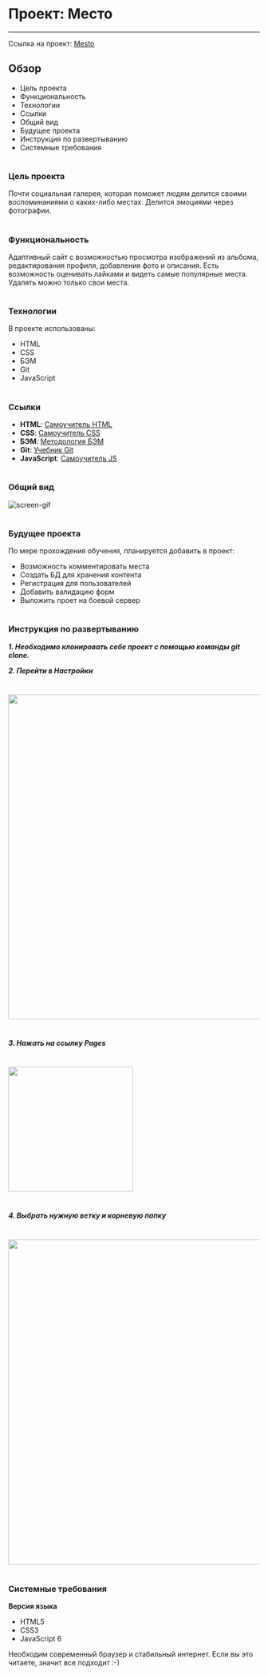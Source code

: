 # Проект: Место

---

Ссылка на проект: [Mesto](https://alexeynewdeveloper.github.io/gh-pages-mesto/index.html)

## Обзор

- Цель проекта
- Функциональность
- Технологии
- Ссылки
- Общий вид
- Будущее проекта
- Инструкция по развертыванию
- Системные требования

#

### Цель проекта

Почти социальная галерея, которая поможет людям делится своими воспоминаниями о каких-либо местах. Делится эмоциями через фотографии.

#

### Функциональность

Адаптивный сайт с возможностью просмотра изображений из альбома, редактирования профиля, добавления фото и описания.
Есть возможность оценивать лайками и видеть самые популярные места. Удалять можно только свои места.

#

### Технологии

В проекте использованы:

- HTML
- CSS
- БЭМ
- Git
- JavaScript

#

### Ссылки

- **HTML**: [Самоучитель HTML](http://htmlbook.ru)
- **CSS**: [Самоучитель CSS](https://www.schoolsw3.com/css)
- **БЭМ**: [Методология БЭМ](https://ru.bem.info/methodology/)
- **Git**: [Учебник Git](https://git-scm.com/book/ru/v2)
- **JavaScript**: [Самоучитель JS](https://learn.javascript.ru/)

#

### Общий вид

![screen-gif](./Mesto-gif.gif)

#

### Будущее проекта

По мере прохождения обучения, планируется добавить в проект:

- Возможность комментировать места
- Создать БД для хранения контента
- Регистрация для пользователей
- Добавить валидацию форм
- Выложить проет на боевой сервер

#

### Инструкция по развертыванию

**_1. Необходимо клонировать себе проект с помощью команды git clone._**

**_2. Перейти в Настройки_**

#

<img src="https://github.com/AlexeyNewDeveloper/IMGs/blob/main/Deploy_%D0%BD%D0%B0_%D0%93%D0%A5_pages/SettingsGH.png" width="650px"></img>

#

**_3. Нажать на ссылку Pages_**

#

<img src="https://github.com/AlexeyNewDeveloper/IMGs/blob/main/Deploy_%D0%BD%D0%B0_%D0%93%D0%A5_pages/LinkToPages.png" width="250px"></img>

#

**_4. Выбрать нужную ветку и корневую папку_**

#

<img src="https://github.com/AlexeyNewDeveloper/IMGs/blob/main/Deploy_%D0%BD%D0%B0_%D0%93%D0%A5_pages/SelectBranch.png" width="650px"></img>

#

### Системные требования

**Версия языка**

- HTML5
- CSS3
- JavaScript 6

Необходим современный браузер и стабильный интернет. Если вы это читаете, значит все подходит :-)
